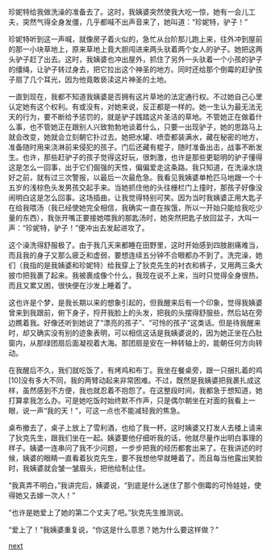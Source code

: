 
珍妮特给我做洗澡的准备去了。这时，我姨婆突然使我大吃一惊，她有一会儿工夫，突然气得全身发僵，几乎都喊不出声音来了，她叫道：“珍妮特，驴子！”

珍妮特听到这一声喊，就像房子着火似的，急忙从台阶那儿跑上来，往外冲到屋前的那一小块草地上，原来草地上竟大胆闯进来两头驮着两个女人的驴子。她把这两头驴子赶了出去。这时，我姨婆也冲出屋外，抓住了另外一头驮着一个小孩的驴子的缰绳，让驴子转过身去，把它拉出这个神圣的地方。同时还给那个倒霉的赶驴孩子扇了几个耳光，因为他竟敢亵渎这片神圣的土地。

一直到现在，我都不知道我姨婆是否拥有这片草地的法定通行权。不过她自己心里认定她有这个权利。有或没有，对她来说，反正都是一样的。她一生认为最无法无天的行为，要不断给予惩罚的，就是驴子践踏这片圣洁的草地。不管她正在做着什么事，也不管她正在跟别人兴致勃勃地谈着什么，只要一出现驴子，她的思路马上就会改变，她就会立刻朝它扑过去。她把水罐、喷壶都装满水，藏在秘密的地方，准备随时用来浇淋前来侵犯的孩子。门后还藏有棍子，随时准备出击，战事不断发生。也许，那些赶驴子的孩子觉得这好玩，很刺激，也许是那些更聪明的驴子懂得这是怎么一回事，出于它们倔强的天性，偏偏爱走这条路。我只知道，在洗澡水烧好之前，就有过三次警报，以最后一次最危急。我看见我姨婆单枪匹马地跟一个十五岁的浅棕色头发男孩交起手来。当她抓住他的头往栅栏门上撞时，那孩子好像没闹明白这是怎么回事。这场插曲，让我觉得特别可笑。因为当时我姨婆正用大匙子在给我喂汤（我已经使她完全相信，我确实一直在挨饿，所以一开始只能给我吃少量的东西），我张开嘴正要接她喂我的那匙汤时，她突然把匙子放回盆子，大叫一声：“珍妮特，驴子！”便冲出去发起进攻了。

这个澡洗得舒服极了。由于我几天来都睡在田野里，这时开始感到四肢剧痛难当，而且我的身子又那么疲乏和虚弱，要想连续五分钟不合眼都办不到了。洗完澡，她们（我指的是我姨婆和珍妮特）给我穿上了狄克先生的衬衣和裤子，又用两三条大披巾把我裹了起来。我被裹成像个什么，我现在说不上来，当时只觉得全身很热，而且又累又困，很快便在沙发上睡着了。

这也许是个梦，是我长期以来的想象引起的，但我醒来后有一个印象，觉得我姨婆曾来到我跟前，俯下身子，捋开我脸上的头发，把我的头摆得舒服些，然后站在旁边瞧着我。好像还听到她说了“漂亮的孩子”、“可怜的孩子”这类话。但是待我醒来时，却又确实没有别的迹象表明，可以相信这话是我姨婆说的，因为她正坐在凸肚窗内，从那绿团扇后面凝视着大海。那团扇是安在一种转轴上的，能朝任何方向转动。

在我醒后不久，我们就吃饭了，有烤鸡和布丁。我坐在餐桌旁，跟一只捆扎着的鸡[10]没有多大不同，我的两臂动起来非常困难。不过，既然是我姨婆把我裹扎成这样，虽然感到不方便，我也就忍着不抱怨了。在这整段时间，我都急于想知道，她打算拿我怎么办。可是她吃饭时始终默不作声，只是偶尔朝坐在对面的我看上一眼，说一声“我的天！”，可这一点也不能减轻我的焦急。

桌布撤去了，桌子上放上了雪利酒，也给了我一杯。这时姨婆又打发人去楼上请来了狄克先生，跟我们坐在一起。姨婆要他仔细听我的话，他就尽量作出明白事理的样子。姨婆一连串问了我不少问题，一步步把我的经历都套出来了。在我讲述的时候，姨婆的眼睛一直看着狄克先生，要不我想他早就睡着了。而且每当他露出笑脸时，我姨婆就会皱一皱眉头，把他给制止住。

“我真弄不明白，”我讲完后，姨婆说，“到底是什么迷住了那个倒霉的可怜娃娃，使得她又去嫁一次人！”

“也许是她爱上了她的第二个丈夫了吧。”狄克先生推测说。

“爱上了！”我姨婆重复说，“你这是什么意思？她为什么要这样做？”

[next](page181)